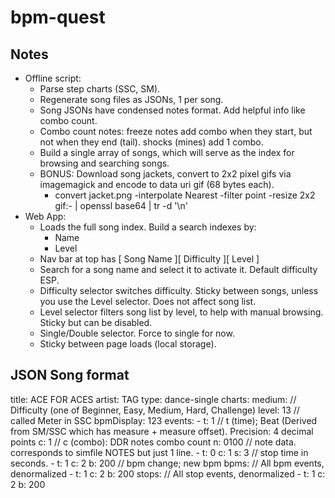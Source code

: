 # bpm-quest

## Notes

- Offline script:
  - Parse step charts (SSC, SM).
  - Regenerate song files as JSONs, 1 per song.
  - Song JSONs have condensed notes format. Add helpful info like combo count.
  - Combo count notes: freeze notes add combo when they start, but not when they end (tail). shocks (mines) add 1 combo.
  - Build a single array of songs, which will serve as the index for browsing and searching songs.
  - BONUS: Download song jackets, convert to 2x2 pixel gifs via imagemagick and encode to data uri gif (68 bytes each).
    - convert jacket.png -interpolate Nearest -filter point -resize 2x2 gif:- | openssl base64 | tr -d '\n'
- Web App:
  - Loads the full song index. Build a search indexes by:
    - Name
    - Level
  - Nav bar at top has [ Song Name ][ Difficulty ][ Level ]
  - Search for a song name and select it to activate it. Default difficulty ESP.
  - Difficulty selector switches difficulty. Sticky between songs, unless you use the Level selector. Does not affect song list.
  - Level selector filters song list by level, to help with manual browsing. Sticky but can be disabled.
  - Single/Double selector. Force to single for now.
  - Sticky between page loads (local storage).

## JSON Song format

title: ACE FOR ACES
artist: TAG
type: dance-single
charts:
  medium:  // Difficulty (one of Beginner, Easy, Medium, Hard, Challenge)
    level: 13  // called Meter in SSC
    bpmDisplay: 123
    events:
    - t: 1  // t (time); Beat (Derived from SM/SSC which has measure + measure offset). Precision: 4 decimal points
      c: 1  // c (combo): DDR notes combo count
      n: 0100  // note data. corresponds to simfile NOTES but just 1 line.
    - t: 0
      c: 1
      s: 3  // stop time in seconds.
    - t: 1
      c: 2
      b: 200  // bpm change; new bpm
    bpms:  // All bpm events, denormalized
    - t: 1
      c: 2
      b: 200
    stops:  // All stop events, denormalized
    - t: 1
      c: 2
      b: 200